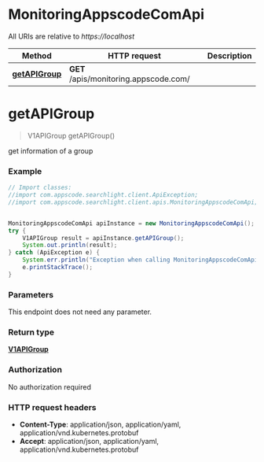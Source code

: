 # MonitoringAppscodeComApi

All URIs are relative to *https://localhost*

Method | HTTP request | Description
------------- | ------------- | -------------
[**getAPIGroup**](MonitoringAppscodeComApi.md#getAPIGroup) | **GET** /apis/monitoring.appscode.com/ | 


<a name="getAPIGroup"></a>
# **getAPIGroup**
> V1APIGroup getAPIGroup()



get information of a group

### Example
```java
// Import classes:
//import com.appscode.searchlight.client.ApiException;
//import com.appscode.searchlight.client.apis.MonitoringAppscodeComApi;


MonitoringAppscodeComApi apiInstance = new MonitoringAppscodeComApi();
try {
    V1APIGroup result = apiInstance.getAPIGroup();
    System.out.println(result);
} catch (ApiException e) {
    System.err.println("Exception when calling MonitoringAppscodeComApi#getAPIGroup");
    e.printStackTrace();
}
```

### Parameters
This endpoint does not need any parameter.

### Return type

[**V1APIGroup**](V1APIGroup.md)

### Authorization

No authorization required

### HTTP request headers

 - **Content-Type**: application/json, application/yaml, application/vnd.kubernetes.protobuf
 - **Accept**: application/json, application/yaml, application/vnd.kubernetes.protobuf

